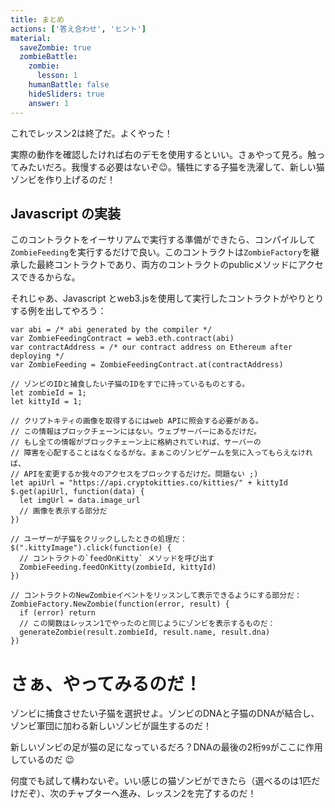 ```yaml
---
title: まとめ
actions: ['答え合わせ', 'ヒント']
material:
  saveZombie: true
  zombieBattle:
    zombie:
      lesson: 1
    humanBattle: false
    hideSliders: true
    answer: 1
---
```


これでレッスン2は終了だ。よくやった！

実際の動作を確認したければ右のデモを使用するといい。さぁやって見ろ。触ってみたいだろ。我慢する必要はないぞ😉。犠牲にする子猫を洗濯して、新しい猫ゾンビを作り上げるのだ！

## Javascript の実装

このコントラクトをイーサリアムで実行する準備ができたら、コンパイルして`ZombieFeeding`を実行するだけで良い。このコントラクトは`ZombieFactory`を継承した最終コントラクトであり、両方のコントラクトのpublicメソッドにアクセスできるからな。

それじゃあ、Javascript とweb3.jsを使用して実行したコントラクトがやりとりする例を出してやろう：

```
var abi = /* abi generated by the compiler */
var ZombieFeedingContract = web3.eth.contract(abi)
var contractAddress = /* our contract address on Ethereum after deploying */
var ZombieFeeding = ZombieFeedingContract.at(contractAddress)

// ゾンビのIDと捕食したい子猫のIDをすでに持っているものとする。
let zombieId = 1;
let kittyId = 1;

// クリプトキティの画像を取得するにはweb APIに照会する必要がある。
// この情報はブロックチェーンにはない。ウェブサーバーにあるだけだ。
// もし全ての情報がブロックチェーン上に格納されていれば、サーバーの
// 障害を心配することはなくなるがな。まぁこのゾンビゲームを気に入ってもらえなければ、
// APIを変更するか我々のアクセスをブロックするだけだ。問題ない ;)
let apiUrl = "https://api.cryptokitties.co/kitties/" + kittyId
$.get(apiUrl, function(data) {
  let imgUrl = data.image_url
  // 画像を表示する部分だ
})

// ユーザーが子猫をクリックししたときの処理だ：
$(".kittyImage").click(function(e) {
  // コントラクトの`feedOnKitty` メソッドを呼び出す
  ZombieFeeding.feedOnKitty(zombieId, kittyId)
})

// コントラクトのNewZombieイベントをリッスンして表示できるようにする部分だ： 
ZombieFactory.NewZombie(function(error, result) {
  if (error) return
  // この関数はレッスン1でやったのと同じようにゾンビを表示するものだ：
  generateZombie(result.zombieId, result.name, result.dna)
})
```

# さぁ、やってみるのだ！

ゾンビに捕食させたい子猫を選択せよ。ゾンビのDNAと子猫のDNAが結合し、ゾンビ軍団に加わる新しいゾンビが誕生するのだ！

新しいゾンビの足が猫の足になっているだろ？DNAの最後の2桁`99`がここに作用しているのだ 😉

何度でも試して構わないぞ。いい感じの猫ゾンビができたら（選べるのは1匹だけだぞ）、次のチャプターへ進み、レッスン2を完了するのだ！

